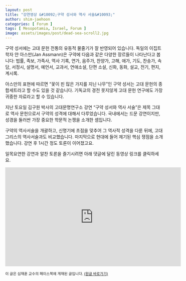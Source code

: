 ```yaml
---
layout: post
title: "강연영상 &#10092;구약 성서와 역사 서술&#10093;"
author: shim-jaehoon
categories: [ Forum ]
tags: [ Mesopotamia, Israel, Forum ]
image: assets/images/post/dead-sea-scroll2.jpg
---
```


구약 성서에는 고대 문헌 전통의 유동적 물줄기가 잘 반영되어 있습니다. 독일의 이집트학자 얀 아스만(Jan Assmann)은 구약에 다음과 같은 다양한 장르들이 나타난다고 봅니다: 법률, 족보, 가족사, 역사 기록, 연가, 음주가, 찬양가, 고해, 애가, 기도, 찬송가, 속담, 서정시, 설명서, 예언서, 교과서, 연애소설, 단편 소설, 신화, 동화, 설교, 전기, 편지, 계시록.

아스만의 표현에 따르면 “꽃이 핀 많은 가지를 지닌 나무”인 구약 성서는 고대 문헌의 종합세트라고 할 수도 있을 것 같습니다. 기독교의 경전 못지않게 고대 문헌 연구에도 가장 귀중한 자료라고 할 수 있습니다.

지난 토요일 김구원 박사의 고대문명연구소 강연 “구약 성서와 역사 서술”은 제목 그대로 역사 문헌으로서 구약의 성격에 대해서 다루었습니다. 국내에서는 드문 강연이지만, 성경을 둘러싼 가장 중요한 학문적 논쟁을 소개한 셈입니다.

구약의 역사서술을 개괄하고, 신명기에 초점을 맞추어 그 역사적 성격을 다룬 뒤에, 고대 그리스의 역사서술과도 비교했습니다. 마지막으로 현대에 들어 제기된 핵심 쟁점을 소개했습니다. 강연 후 1시간 정도 토론이 이어졌고요.

일목요연한 강연과 알찬 토론을 즐기시려면 아래 댓글에 달린 동영상 링크를 클릭하세요.


<iframe width="560" height="315" src="https://www.youtube.com/embed/bEjmCOVLvoY" title="YouTube video player" frameborder="0" allow="accelerometer; autoplay; clipboard-write; encrypted-media; gyroscope; picture-in-picture; web-share" allowfullscreen></iframe>

<span class="text-muted"><small>
이 글은 심재훈 교수의 페이스북에 게재된 글입니다. <a href="https://www.facebook.com/jaehoon.shim.399/posts/pfbid02CxJ6bHoiqYKSA3W5npTcbpsU4htvknwdiBJmNU1RTsfKaKNAfo5draWEFRfpHDqrl" target="_blank">(원글 바로가기)</a>
</small></span>
